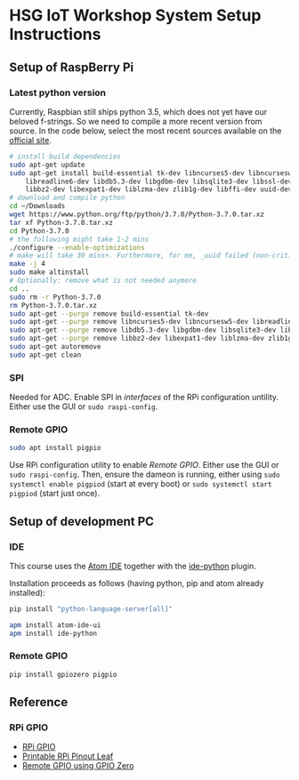 # HSG IoT Workshop System Setup Instructions

## Setup of RaspBerry Pi

### Latest python version
Currently, Raspbian still ships python 3.5, which does not yet have our
beloved f-strings. So we need to compile a more recent version from source.
In the code below, select the most recent sources available on the
[official site](https://www.python.org/downloads/source/).
```sh
# install build dependencies
sudo apt-get update
sudo apt-get install build-essential tk-dev libncurses5-dev libncursesw5-dev \
    libreadline6-dev libdb5.3-dev libgdbm-dev libsqlite3-dev libssl-dev \
    libbz2-dev libexpat1-dev liblzma-dev zlib1g-dev libffi-dev uuid-dev
# download and compile python
cd ~/Downloads
wget https://www.python.org/ftp/python/3.7.0/Python-3.7.0.tar.xz
tar xf Python-3.7.0.tar.xz
cd Python-3.7.0
# the following might take 1-2 mins
./configure --enable-optimizations
# make will take 30 mins+. Furthermore, for me, _uuid failed (non-critical).
make -j 4
sudo make altinstall
# Optionally: remove what is not needed anymore
cd ..
sudo rm -r Python-3.7.0
rm Python-3.7.0.tar.xz
sudo apt-get --purge remove build-essential tk-dev
sudo apt-get --purge remove libncurses5-dev libncursesw5-dev libreadline6-dev
sudo apt-get --purge remove libdb5.3-dev libgdbm-dev libsqlite3-dev libssl-dev
sudo apt-get --purge remove libbz2-dev libexpat1-dev liblzma-dev zlib1g-dev
sudo apt-get autoremove
sudo apt-get clean
```

### SPI
Needed for ADC. Enable SPI in *interfaces* of the RPi configuration untility.
Either use the GUI or `sudo raspi-config`.

### Remote GPIO
```sh
sudo apt install pigpio
```
Use RPi configuration utility to enable *Remote GPIO*.
Either use the GUI or `sudo raspi-config`.
Then, ensure the dameon is running, either using `sudo systemctl enable pigpiod`
(start at every boot) or `sudo systemctl start pigpiod` (start just once).

## Setup of development PC

### IDE

This course uses the [Atom IDE](https://ide.atom.io/) together with the
[ide-python](https://atom.io/packages/ide-python) plugin.

Installation proceeds as follows (having python, pip and atom already installed):
```sh
pip install "python-language-server[all]"

apm install atom-ide-ui
apm install ide-python
```

### Remote GPIO

```sh
pip install gpiozero pigpio
```

## Reference
### RPi GPIO
- [RPi GPIO](https://www.raspberrypi.org/documentation/usage/gpio/)
- [Printable RPi Pinout Leaf](https://github.com/splitbrain/rpibplusleaf)
- [Remote GPIO using GPIO Zero](https://gpiozero.readthedocs.io/en/stable/remote_gpio.html)
